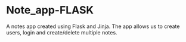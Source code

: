 # Note_app-FLASK
A notes app created using Flask and Jinja. The app allows us to create users, login and create/delete multiple notes.
